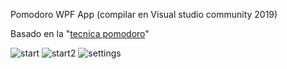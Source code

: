 Pomodoro WPF App  (compilar en Visual studio community 2019) 


Basado en la "[tecnica pomodoro](https://es.wikipedia.org/wiki/T%C3%A9cnica_Pomodoro)"


![start](https://user-images.githubusercontent.com/31046332/152335543-c034c758-1443-4f96-8d91-7dedbaf35b36.PNG)
![start2](https://user-images.githubusercontent.com/31046332/152335557-d7387e27-021e-45c5-8718-868e5d373a4a.PNG)
![settings](https://user-images.githubusercontent.com/31046332/152335567-7a6829dc-3d54-4bcb-96ed-173268d71b5e.PNG)
